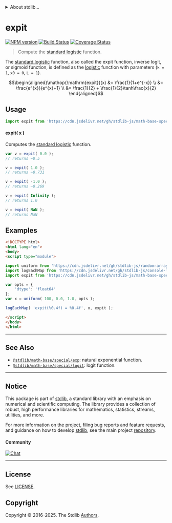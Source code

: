 <!--

@license Apache-2.0

Copyright (c) 2022 The Stdlib Authors.

Licensed under the Apache License, Version 2.0 (the "License");
you may not use this file except in compliance with the License.
You may obtain a copy of the License at

   http://www.apache.org/licenses/LICENSE-2.0

Unless required by applicable law or agreed to in writing, software
distributed under the License is distributed on an "AS IS" BASIS,
WITHOUT WARRANTIES OR CONDITIONS OF ANY KIND, either express or implied.
See the License for the specific language governing permissions and
limitations under the License.

-->


<details>
  <summary>
    About stdlib...
  </summary>
  <p>We believe in a future in which the web is a preferred environment for numerical computation. To help realize this future, we've built stdlib. stdlib is a standard library, with an emphasis on numerical and scientific computation, written in JavaScript (and C) for execution in browsers and in Node.js.</p>
  <p>The library is fully decomposable, being architected in such a way that you can swap out and mix and match APIs and functionality to cater to your exact preferences and use cases.</p>
  <p>When you use stdlib, you can be absolutely certain that you are using the most thorough, rigorous, well-written, studied, documented, tested, measured, and high-quality code out there.</p>
  <p>To join us in bringing numerical computing to the web, get started by checking us out on <a href="https://github.com/stdlib-js/stdlib">GitHub</a>, and please consider <a href="https://opencollective.com/stdlib">financially supporting stdlib</a>. We greatly appreciate your continued support!</p>
</details>

# expit

[![NPM version][npm-image]][npm-url] [![Build Status][test-image]][test-url] [![Coverage Status][coverage-image]][coverage-url] <!-- [![dependencies][dependencies-image]][dependencies-url] -->

> Compute the [standard logistic][logistic-function] function.

<section class="intro">

The [standard logistic][logistic-function] function, also called the expit function, inverse logit, or sigmoid function, is defined as the [logistic][logistic-function] function with parameters (`k = 1`, `x0 = 0`, `L = 1`).

<!-- <equation class="equation" label="eq:expit_function" align="center" raw="\begin{aligned}\operatorname{expit}(x) &= \frac{1}{1+e^{-x}} \\ &= \frac{e^{x}}{e^{x}+1} \\ &= \frac{1}{2} + \frac{1}{2}\tanh\frac{x}{2} \end{aligned}" alt="Standard logistic function."> -->

```math
\begin{aligned}\mathop{\mathrm{expit}}(x) &= \frac{1}{1+e^{-x}} \\ &= \frac{e^{x}}{e^{x}+1} \\ &= \frac{1}{2} + \frac{1}{2}\tanh\frac{x}{2} \end{aligned}
```

<!-- <div class="equation" align="center" data-raw-text="\begin{aligned}\operatorname{expit}(x) &amp;= \frac{1}{1+e^{-x}} \\ &amp;= \frac{e^{x}}{e^{x}+1} \\ &amp;= \frac{1}{2} + \frac{1}{2}\tanh\frac{x}{2} \end{aligned}" data-equation="eq:expit_function">
    <img src="https://cdn.jsdelivr.net/gh/stdlib-js/stdlib@011d8b8e35ceb466ad31f5484e176ccaeaa087a2/lib/node_modules/@stdlib/math/base/special/expit/docs/img/equation_expit_function.svg" alt="Standard logistic function.">
    <br>
</div> -->

<!-- </equation> -->

</section>

<!-- /.intro -->



<section class="usage">

## Usage

```javascript
import expit from 'https://cdn.jsdelivr.net/gh/stdlib-js/math-base-special-expit@esm/index.mjs';
```

#### expit( x )

Computes the [standard logistic][logistic-function] function.

```javascript
var v = expit( 0.0 );
// returns ~0.5

v = expit( 1.0 );
// returns ~0.731

v = expit( -1.0 );
// returns ~0.269

v = expit( Infinity );
// returns 1.0

v = expit( NaN );
// returns NaN
```

</section>

<!-- /.usage -->

<section class="examples">

## Examples

<!-- eslint no-undef: "error" -->

```html
<!DOCTYPE html>
<html lang="en">
<body>
<script type="module">

import uniform from 'https://cdn.jsdelivr.net/gh/stdlib-js/random-array-uniform@esm/index.mjs';
import logEachMap from 'https://cdn.jsdelivr.net/gh/stdlib-js/console-log-each-map@esm/index.mjs';
import expit from 'https://cdn.jsdelivr.net/gh/stdlib-js/math-base-special-expit@esm/index.mjs';

var opts = {
    'dtype': 'float64'
};
var x = uniform( 100, 0.0, 1.0, opts );

logEachMap( 'expit(%0.4f) = %0.4f', x, expit );

</script>
</body>
</html>
```

</section>

<!-- /.examples -->

<!-- C interface documentation. -->



<!-- Section for related `stdlib` packages. Do not manually edit this section, as it is automatically populated. -->

<section class="related">

* * *

## See Also

-   <span class="package-name">[`@stdlib/math-base/special/exp`][@stdlib/math/base/special/exp]</span><span class="delimiter">: </span><span class="description">natural exponential function.</span>
-   <span class="package-name">[`@stdlib/math-base/special/logit`][@stdlib/math/base/special/logit]</span><span class="delimiter">: </span><span class="description">logit function.</span>

</section>

<!-- /.related -->

<!-- Section for all links. Make sure to keep an empty line after the `section` element and another before the `/section` close. -->


<section class="main-repo" >

* * *

## Notice

This package is part of [stdlib][stdlib], a standard library with an emphasis on numerical and scientific computing. The library provides a collection of robust, high performance libraries for mathematics, statistics, streams, utilities, and more.

For more information on the project, filing bug reports and feature requests, and guidance on how to develop [stdlib][stdlib], see the main project [repository][stdlib].

#### Community

[![Chat][chat-image]][chat-url]

---

## License

See [LICENSE][stdlib-license].


## Copyright

Copyright &copy; 2016-2025. The Stdlib [Authors][stdlib-authors].

</section>

<!-- /.stdlib -->

<!-- Section for all links. Make sure to keep an empty line after the `section` element and another before the `/section` close. -->

<section class="links">

[npm-image]: http://img.shields.io/npm/v/@stdlib/math-base-special-expit.svg
[npm-url]: https://npmjs.org/package/@stdlib/math-base-special-expit

[test-image]: https://github.com/stdlib-js/math-base-special-expit/actions/workflows/test.yml/badge.svg?branch=main
[test-url]: https://github.com/stdlib-js/math-base-special-expit/actions/workflows/test.yml?query=branch:main

[coverage-image]: https://img.shields.io/codecov/c/github/stdlib-js/math-base-special-expit/main.svg
[coverage-url]: https://codecov.io/github/stdlib-js/math-base-special-expit?branch=main

<!--

[dependencies-image]: https://img.shields.io/david/stdlib-js/math-base-special-expit.svg
[dependencies-url]: https://david-dm.org/stdlib-js/math-base-special-expit/main

-->

[chat-image]: https://img.shields.io/gitter/room/stdlib-js/stdlib.svg
[chat-url]: https://app.gitter.im/#/room/#stdlib-js_stdlib:gitter.im

[stdlib]: https://github.com/stdlib-js/stdlib

[stdlib-authors]: https://github.com/stdlib-js/stdlib/graphs/contributors

[umd]: https://github.com/umdjs/umd
[es-module]: https://developer.mozilla.org/en-US/docs/Web/JavaScript/Guide/Modules

[deno-url]: https://github.com/stdlib-js/math-base-special-expit/tree/deno
[deno-readme]: https://github.com/stdlib-js/math-base-special-expit/blob/deno/README.md
[umd-url]: https://github.com/stdlib-js/math-base-special-expit/tree/umd
[umd-readme]: https://github.com/stdlib-js/math-base-special-expit/blob/umd/README.md
[esm-url]: https://github.com/stdlib-js/math-base-special-expit/tree/esm
[esm-readme]: https://github.com/stdlib-js/math-base-special-expit/blob/esm/README.md
[branches-url]: https://github.com/stdlib-js/math-base-special-expit/blob/main/branches.md

[stdlib-license]: https://raw.githubusercontent.com/stdlib-js/math-base-special-expit/main/LICENSE

[logistic-function]: https://en.wikipedia.org/wiki/Logistic_function

<!-- <related-links> -->

[@stdlib/math/base/special/exp]: https://github.com/stdlib-js/math-base-special-exp/tree/esm

[@stdlib/math/base/special/logit]: https://github.com/stdlib-js/math-base-special-logit/tree/esm

<!-- </related-links> -->

</section>

<!-- /.links -->
